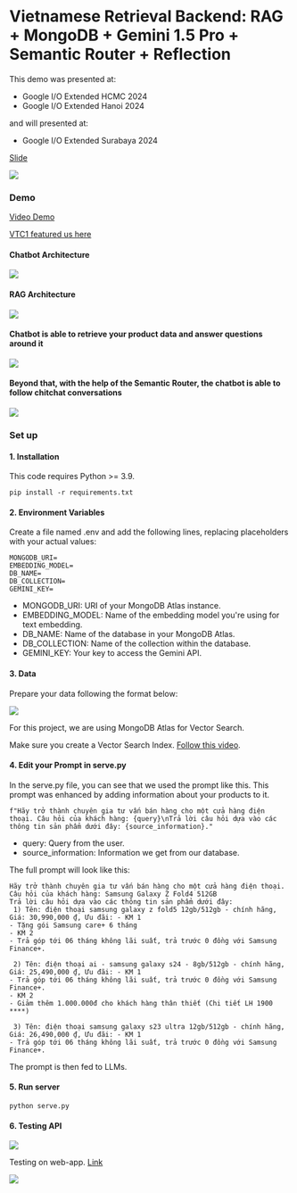 # Vietnamese Retrieval Backend: RAG + MongoDB + Gemini 1.5 Pro + Semantic Router + Reflection


This demo was presented at:
- Google I/O Extended HCMC 2024
- Google I/O Extended Hanoi 2024

and will presented at:
- Google I/O Extended Surabaya 2024


[Slide](https://drive.google.com/file/d/1HxTEHp4lV6i4C5F2ummqjFLXDnzPkaPX/view?usp=sharing)


![](https://storage.googleapis.com/mle-courses-prod/users/61b869ca9c3c5e00292bb42d/private-files/dd582970-3da7-11ef-bf69-71eafa46c86b-Screen_Shot_2024_07_09_at_11.00.59.png)

### Demo

[Video Demo](https://youtu.be/zzN3FEuzVt4)

[VTC1 featured us here](https://youtu.be/0ZOoPHcVZls)





#### Chatbot Architecture

![](https://storage.googleapis.com/mle-courses-prod/users/61b869ca9c3c5e00292bb42d/private-files/f8928780-3da7-11ef-a9c5-539ef4fa11ba-Screen_Shot_2024_07_09_at_11.01.45.png)

#### RAG Architecture

![](https://storage.googleapis.com/mle-courses-prod/users/61b869ca9c3c5e00292bb42d/private-files/ea30c3b0-2933-11ef-bde4-3b0f2c27b69f-Screen_Shot_2024_06_13_at_10.20.36.png)


#### Chatbot is able to retrieve your product data and answer questions around it

![](https://storage.googleapis.com/mle-courses-prod/users/61b869ca9c3c5e00292bb42d/private-files/0e6926b0-2a05-11ef-bde4-3b0f2c27b69f-Screen_Shot_2024_06_14_at_11.04.23.png)


#### Beyond that, with the help of the Semantic Router, the chatbot is able to follow chitchat conversations

![](https://storage.googleapis.com/mle-courses-prod/users/61b6fa1ba83a7e37c8309756/private-files/3efb6050-36ca-11ef-a9c5-539ef4fa11ba-Screen_Shot_2024_06_30_at_16.57.11.png)


### Set up

#### 1. Installation
This code requires Python >= 3.9.


```
pip install -r requirements.txt
```

#### 2. Environment Variables

Create a file named .env and add the following lines, replacing placeholders with your actual values:

```
MONGODB_URI=
EMBEDDING_MODEL=
DB_NAME=
DB_COLLECTION=
GEMINI_KEY=
```

- MONGODB_URI: URI of your MongoDB Atlas instance.
- EMBEDDING_MODEL: Name of the embedding model you're using for text embedding.
- DB_NAME: Name of the database in your MongoDB Atlas.
- DB_COLLECTION: Name of the collection within the database.
- GEMINI_KEY: Your key to access the Gemini API.

#### 3. Data

Prepare your data following the format below:

![](https://storage.googleapis.com/mle-courses-prod/users/61b869ca9c3c5e00292bb42d/private-files/36777950-2a04-11ef-bde4-3b0f2c27b69f-Screen_Shot_2024_06_14_at_11.10.39.png)

For this project, we are using MongoDB Atlas for Vector Search.

Make sure you create a Vector Search Index. [Follow this video](https://youtu.be/jZ4hN4evesg?si=ZbXAMlQ4dsBQU_oI&t=2076).

#### 4. Edit your Prompt in serve.py

In the serve.py file, you can see that we used the prompt like this. This prompt was enhanced by adding information about your products to it.

```
f"Hãy trở thành chuyên gia tư vấn bán hàng cho một cửa hàng điện thoại. Câu hỏi của khách hàng: {query}\nTrả lời câu hỏi dựa vào các thông tin sản phẩm dưới đây: {source_information}."
```

- query: Query from the user.
- source_information: Information we get from our database.

The full prompt will look like this:

```
Hãy trở thành chuyên gia tư vấn bán hàng cho một cửa hàng điện thoại. Câu hỏi của khách hàng: Samsung Galaxy Z Fold4 512GB
Trả lời câu hỏi dựa vào các thông tin sản phẩm dưới đây: 
 1) Tên: điện thoại samsung galaxy z fold5 12gb/512gb - chính hãng, Giá: 30,990,000 ₫, Ưu đãi: - KM 1
- Tặng gói Samsung care+ 6 tháng
- KM 2
- Trả góp tới 06 tháng không lãi suất, trả trước 0 đồng với Samsung Finance+.

 2) Tên: điện thoại ai - samsung galaxy s24 - 8gb/512gb - chính hãng, Giá: 25,490,000 ₫, Ưu đãi: - KM 1
- Trả góp tới 06 tháng không lãi suất, trả trước 0 đồng với Samsung Finance+.
- KM 2
- Giảm thêm 1.000.000đ cho khách hàng thân thiết (Chi tiết LH 1900 ****)

 3) Tên: điện thoại samsung galaxy s23 ultra 12gb/512gb - chính hãng, Giá: 26,490,000 ₫, Ưu đãi: - KM 1
- Trả góp tới 06 tháng không lãi suất, trả trước 0 đồng với Samsung Finance+.

```

The prompt is then fed to LLMs.

#### 5. Run server

```
python serve.py
```

#### 6. Testing API

![](https://storage.googleapis.com/mle-courses-prod/users/61b6fa1ba83a7e37c8309756/private-files/709ea4a0-298c-11ef-8393-319a26aa84a3-Screen_Shot_2024_06_13_at_20.54.17.png)

Testing on web-app. [Link](https://github.com/bangoc123/protonx-ai-app-UI)

![](https://storage.googleapis.com/mle-courses-prod/users/61b869ca9c3c5e00292bb42d/private-files/0e6926b0-2a05-11ef-bde4-3b0f2c27b69f-Screen_Shot_2024_06_14_at_11.04.23.png)
